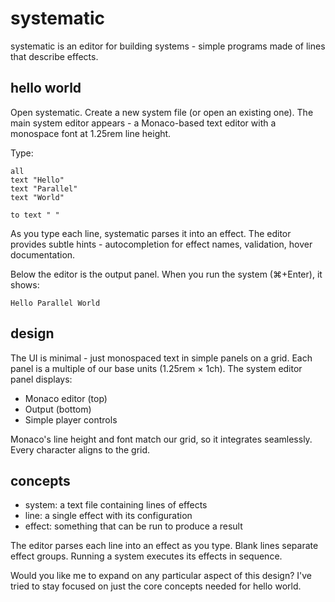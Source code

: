 # systematic

systematic is an editor for building systems - simple programs made of lines that describe effects.

## hello world

Open systematic. Create a new system file (or open an existing one). The main system editor appears - a Monaco-based text editor with a monospace font at 1.25rem line height.

Type:

```
all
text "Hello"
text "Parallel"
text "World"

to text " "
```

As you type each line, systematic parses it into an effect. The editor provides subtle hints - autocompletion for effect names, validation, hover documentation.

Below the editor is the output panel. When you run the system (⌘+Enter), it shows:

```
Hello Parallel World
```

## design

The UI is minimal - just monospaced text in simple panels on a grid. Each panel is a multiple of our base units (1.25rem × 1ch). The system editor panel displays:

- Monaco editor (top)
- Output (bottom)
- Simple player controls

Monaco's line height and font match our grid, so it integrates seamlessly. Every character aligns to the grid.

## concepts

- system: a text file containing lines of effects
- line: a single effect with its configuration
- effect: something that can be run to produce a result

The editor parses each line into an effect as you type. Blank lines separate effect groups. Running a system executes its effects in sequence.

Would you like me to expand on any particular aspect of this design? I've tried to stay focused on just the core concepts needed for hello world.
